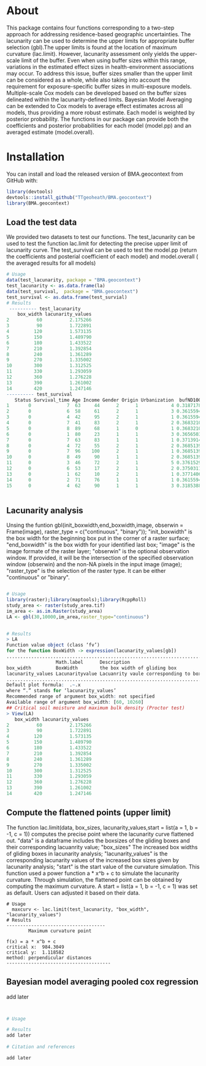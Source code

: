 # About
This package contains four functions corresponding to a two-step approach for addressing residence-based geographic uncertainties. The lacunarity can be
used to determine the upper limits for appropriate buffer selection (gbl).The upper limits is found at the location of maximum curvature (lac.limit).
However, lacunarity assessment only yields the upper-scale limit of the buffer. Even when using buffer sizes within this range, 
variations in the estimated effect sizes in health-environment associations may occur. To address this 
issue, buffer sizes smaller than the upper limit can be considered as a whole, while also taking into account the requirement for exposure-specific buffer 
sizes in multi-exposure models. Multiple-scale Cox models can be developed based on the buffer sizes delineated within the lacunarity-defined limits. 
Bayesian Model Averaging can be extended to Cox models to average effect estimates across all models, thus providing a more robust estimate. Each model is 
weighted by posterior probability. The functions in our package can provide both the coefficients and posterior probabilities for each model (model.pp) 
and an averaged estimate (model.overall). 

# Installation

You can install and load the released version of BMA.geocontext from GitHub with:

```r
library(devtools)
devtools::install_github("TTgeoheath/BMA.geocontext")
library(BMA.geocontext)
```

## Load the test data

We provided two datasets to test our functions. The test_lacunarity can be used to test the function lac.limit for detecting the precise upper limit 
of lacunarity curve. The test_survival can be used to test the model.pp (return the coefficients and posterial coefficient of each model) and 
model.overall ( the averaged results for all models)

```r
# Usage
data(test_lacunarity, package = "BMA.geocontext")
test_lacunarity <- as.data.frame(la)
data(test_survival,  package = "BMA.geocontext")
test_survival <- as.data.frame(test_survial)
# Results
 ---------- test_lacunarity
    box_width lacunarity_values
2          60          2.175266
3          90          1.722891
4         120          1.573135
5         150          1.489790
6         180          1.433522
7         210          1.392854
8         240          1.361289
9         270          1.335002
10        300          1.312525
11        330          1.293059
12        360          1.276228
13        390          1.261002
14        420          1.247146
---------- test_survival
   Status Survival_time Age Income Gender Origin Urbanization  bufND100  bufND200  bufND300  bufND400 
1       0             7  63     44      2      1            4 0.3187178 0.3468641 0.3783087 0.4029252
2       0             6  58     61      2      1            3 0.3615594 0.3767463 0.3918016 0.4149369
3       0             4  42     95      2      1            1 0.3615594 0.3800519 0.3918047 0.4144396
4       0             7  41     83      2      1            2 0.3683210 0.3793667 0.3917254 0.4152211
5       0             8  89     68      1      0            1 0.3683210 0.3812389 0.3917277 0.4154651
6       0             1  80     23      1      1            3 0.3656503 0.3807799 0.3913035 0.4161394
7       0             7  63     83      1      1            1 0.3713914 0.3807370 0.3898436 0.4161140
8       0             4  72     55      2      1            2 0.3685139 0.3805727 0.3880017 0.4162201
9       0             7  96    100      2      1            1 0.3685139 0.3802205 0.3869436 0.4165731
10      0             8  49     90      1      1            2 0.3685139 0.3783150 0.3856445 0.4150494
11      0             3  46     72      2      1            5 0.3761529 0.3783105 0.3879458 0.4144126
12      0             6  53     17      2      1            2 0.3750311 0.3769454 0.3879346 0.4139478
13      0             1  62     10      2      1            1 0.3771406 0.3783995 0.3881606 0.4124978
14      0             2  71     76      1      1            1 0.3615594 0.3758386 0.3885027 0.4144198
15      0             4  62     90      1      1            3 0.3185388 0.3473061 0.3771310 0.4016598
 

```
## Lacunarity analysis
Unsing the funtion gbl(init_boxwidth,end_boxwidth,image, obserwin = Frame(image), raster_type = c("continuous", "binary"));
"init_boxwidth" is the box width for the beginning box put in the corner of a raster surface;
"end_boxwidth" is the box width for your identified last box;
"image" is the image formate of the raster layer;
"obserwin" is the optional observation window. If provided, it will be the intersection of the specified observation window (obserwin) and the 
non-NA pixels in the input image (image);
"raster_type" is the selection of the raster type. It can be either "continuous" or "binary".


```r

# Usage
library(raster);library(maptools);library(RcppRoll)
study_area <- raster(study_area.tif)
im_area <- as.im.Raster(study_area)
LA <- gbl(30,10000,im_area,raster_type="continuous")

		
# Results
> LA
Function value object (class ‘fv’)
for the function BoxWidth -> expression(lacunarity_values[gb])
..............................................................................
                  Math.label      Description                                 
box_width         BoxWidth        the box width of gliding box                
lacunarity_values Lacunarityvalue Lacuanrity vaule corresponding to box widths
..............................................................................
Default plot formula:  .~.x
where “.” stands for ‘lacunarity_values’
Recommended range of argument box_width: not specified
Available range of argument box_width: [60, 10260]
## Critical soil moisture and maximum bulk density (Proctor test)
> View(LA)
   box_width lacunarity_values
2          60          2.175266
3          90          1.722891
4         120          1.573135
5         150          1.489790
6         180          1.433522
7         210          1.392854
8         240          1.361289
9         270          1.335002
10        300          1.312525
11        330          1.293059
12        360          1.276228
13        390          1.261002
14        420          1.247146


```
## Compute the flattened points (upper limit)
The function lac.limit(data, box_sizes, lacunarity_values,start = list(a = 1, b = -1, c = 1)) computes the precise point where the lacunarity curve
flattened out.
"data" is a dataframe includes the boxsizes of the gliding boxes and their corresponding lacuanrity value;
"box_sizes" The increased box widths of gliding boxes in lacunarity analysis;
"lacunarity_values" is the corresponding lacunarity values of the increased box sizes given by lacunarity analysis;
"start" is the start value of the curvature simulation. This function used a power function a * x^b + c to simulate the lacunarity curvature. Through
simulation, the flattened point can be obtained by computing the maximum curvature. A start = list(a = 1, b = -1, c = 1) was set as default. Users can 
adjusted it based on their data.
```
# Usage
  maxcurv <- lac.limit(test_lacunarity, "box_width", "lacunarity_values")
# Results
------------------------------------
        Maximum curvature point 
 
f(x) = a * x^b + c 
critical x:  984.3049 
critical y:  1.118582
method: perpendicular distances 
--------------------------------------

```

## Bayesian model averaging pooled cox regression

add later

```r


# Usage

# Results
add later
 
# Citation and references

add later
